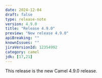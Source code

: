 ```yaml
---
date: 2024-12-04
draft: false
type: release-note
version: 4.9.0
title: "Release 4.9.0"
preview: "New release 4.9.0"
apiBreaking: ""
knownIssues: ""
jiraVersionId: 12354992
category: camel
jdk: [17,21]
---
```


This release is the new Camel 4.9.0 release.

